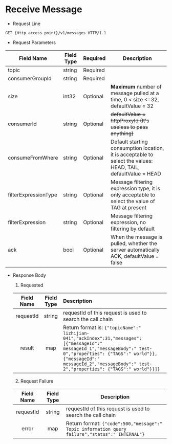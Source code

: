 # Receive Message

- Request Line

```http
GET {Http access point}/v1/messages HTTP/1.1
```

- Request Parameters

| Field Name          | Field Type | Required     | Description                                     |
| -------------------- | ---------- | ------------ | ----------------------------------------------------------- |
| topic                | string     | Required     |                                                             |
| consumerGroupId      | string     | Required     |                                                             |
| size                 | int32      | Optional     | **Maximum** number of message pulled at a time, 0 < size <=32, defaultValue = 32  |
| ~~consumerId~~       | ~~string~~ | ~~Optional~~ | ~~defaultValue = httpProxyId (It's useless to pass anything)~~              |
| consumeFromWhere     | string     | Optional     | Default starting consumption location, it is acceptable to select the values: HEAD, TAIL, defaultValue = HEAD |
| filterExpressionType | string     | Optional     | Message filtering expression type, it is only acceptable to select the value of TAG at present                     |
| filterExpression     | string     | Optional     | Message filtering expression, no filtering by default                       |
| ack                  | bool       | Optional     | When the message is pulled, whether the server automatically ACK, defaultValue = false           |

- Response Body

  1. Requested

  | Field Name          | Field Type | Description                       |
  | :-------: | :------: | :----------------------------------------------------------- |
  | requestId |  string  | requestId of this request is used to search the call chain |
  |  result   |   map    | Return format is: `{"topicName":" lizhijian-041","ackIndex":31,"messages": [{"messageId":" messageId_1","messageBody":" test-0","properties": {"TAGS":" world"}},{"messageId":" messageId_2","messageBody":" test-2","properties": {"TAGS":" world"}}]}` |

  2. Request Failure

  | Field Name          | Field Type | Description                       |
  | :-------: | :------: | ------------------------------------------------------------ |
  | requestId |  string  | requestId of this request is used to search the call chain |
  |  error   |   map    | Return format: `{"code":500,"message":" Topic information query failure","status":" INTERNAL"}` |
